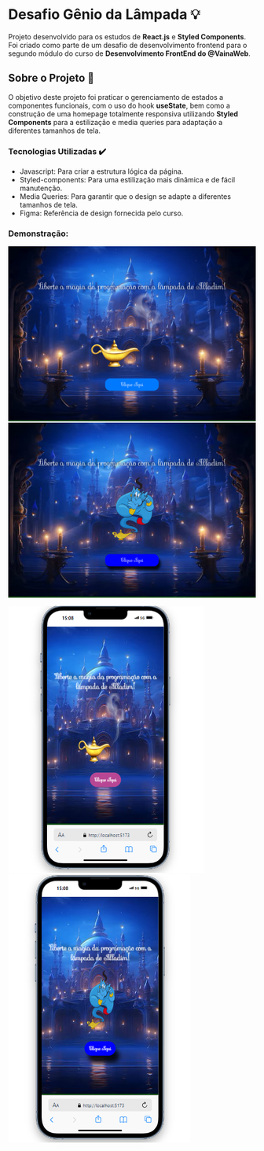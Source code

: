 # Desafio Gênio da Lâmpada 💡
Projeto desenvolvido para os estudos de **React.js** e **Styled Components**. Foi criado como parte de um desafio de desenvolvimento frontend para o segundo módulo do curso de **Desenvolvimento FrontEnd do @VainaWeb**.

## Sobre o Projeto 🚀
O objetivo deste projeto foi praticar o gerenciamento de estados a componentes funcionais, com o uso do hook **useState**, bem como a construção de uma homepage totalmente responsiva utilizando **Styled Components** para a estilização e media queries para adaptação a diferentes tamanhos de tela.

### Tecnologias Utilizadas ✔️
- Javascript: Para criar a estrutura lógica da página.
- Styled-components: Para uma estilização mais dinâmica e de fácil manutenção.
- Media Queries: Para garantir que o design se adapte a diferentes tamanhos de tela.
- Figma: Referência de design fornecida pelo curso.


### Demonstração:

![Versão desktop 1](./src/assets/Gênio%20da%20Lâmpada1-1.png)
![Versão desktop 2](./src/assets/Gênio-da-Lâmpada2.png)

![Versão mobile 1](./src/assets/genio_mobile1.png)
![Versão mobile 2](./src/assets/genio_mobile2.png)